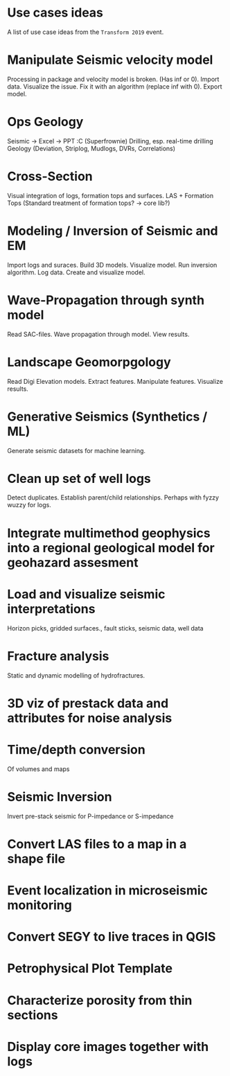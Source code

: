# Use cases ideas

A list of use case ideas from the ```Transform 2019``` event.


# Manipulate Seismic velocity model
Processing in package and velocity model is broken. (Has inf or 0). Import data. Visualize the issue. Fix it with an algorithm (replace inf with 0). Export model.

# Ops Geology
Seismic -> Excel -> PPT :C (Superfrownie)
Drilling, esp. real-time drilling
Geology
(Deviation, Striplog, Mudlogs, DVRs, Correlations)

# Cross-Section
Visual integration of logs, formation tops and surfaces. LAS + Formation Tops (Standard treatment of formation tops? → core lib?)

# Modeling / Inversion of Seismic and EM
Import logs and suraces. Build 3D models. Visualize model. Run inversion algorithm. Log data. Create and visualize model.

# Wave-Propagation through synth model
Read SAC-files. Wave propagation through model. View results.

# Landscape Geomorpgology
Read Digi Elevation models. Extract features. Manipulate features. Visualize results.

# Generative Seismics (Synthetics / ML)
Generate seismic datasets for machine learning.

# Clean up set of well logs
Detect duplicates. Establish parent/child relationships. Perhaps with fyzzy wuzzy for logs. 

# Integrate multimethod geophysics into a regional geological model for geohazard assesment

# Load and visualize seismic interpretations
Horizon picks, gridded surfaces., fault sticks, seismic data, well data

# Fracture analysis
Static and dynamic modelling of hydrofractures.

# 3D viz of prestack data and attributes for noise analysis

# Time/depth conversion 
Of volumes and maps

# Seismic Inversion
Invert pre-stack seismic for P-impedance or S-impedance

# Convert LAS files to a map in a shape file

# Event localization in microseismic monitoring

# Convert SEGY to live traces in QGIS

# Petrophysical Plot Template 

# Characterize porosity from thin sections

# Display core images together with logs
